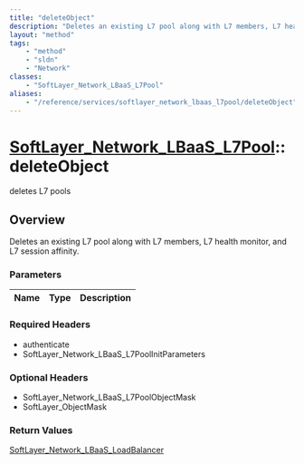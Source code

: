 ```yaml
---
title: "deleteObject"
description: "Deletes an existing L7 pool along with L7 members, L7 health monitor, and L7 session affinity."
layout: "method"
tags:
    - "method"
    - "sldn"
    - "Network"
classes:
    - "SoftLayer_Network_LBaaS_L7Pool"
aliases:
    - "/reference/services/softlayer_network_lbaas_l7pool/deleteObject"
---
```

# [SoftLayer_Network_LBaaS_L7Pool](/reference/services/SoftLayer_Network_LBaaS_L7Pool)::deleteObject

deletes L7 pools


## Overview 
Deletes an existing L7 pool along with L7 members, L7 health monitor, and L7 session affinity. 

### Parameters 
|Name | Type | Description |
| --- | --- | --- |


### Required Headers
* authenticate
* SoftLayer_Network_LBaaS_L7PoolInitParameters

### Optional Headers
* SoftLayer_Network_LBaaS_L7PoolObjectMask
* SoftLayer_ObjectMask

### Return Values
<a href='/reference/datatypes/SoftLayer_Network_LBaaS_LoadBalancer'>SoftLayer_Network_LBaaS_LoadBalancer </a>

